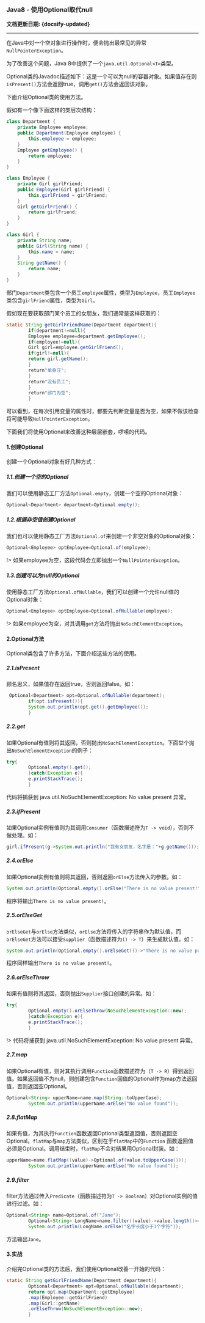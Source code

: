 ### Java8 - 使用Optional取代null <!-- {docsify-ignore} -->

**文档更新日期: {docsify-updated}**

---

在Java中对一个空对象进行操作时，便会抛出最常见的异常`NullPointerException`。

为了改善这个问题，Java 8中提供了一个`java.util.Optional<T>`类型。

Optional类的Javadoc描述如下：这是一个可以为null的容器对象。如果值存在则`isPresent()`方法会返回true，调用`get()`方法会返回该对象。

下面介绍Optional类的使用方法。

假如有一个像下面这样的类层次结构：

```java
class Department {
    private Employee employee;
    public Department(Employee employee) {
        this.employee = employee;
    }
    Employee getEmployee() {
        return employee;
    }
}

class Employee {
    private Girl girlFriend;
    public Employee(Girl girlFriend) {
        this.girlFriend = girlFriend;
    }
    Girl getGirlFriend() {
        return girlFriend;
    }
}

class Girl {
    private String name;
    public Girl(String name) {
        this.name = name;
    }
    String getName() {
        return name;
    }
}
```

部门`Department`类包含一个员工`employee`属性，类型为`Employee`，员工`Employee`类包含`girlFriend`属性，类型为`Girl`。

假如现在要获取部门某个员工的女朋友，我们通常是这样获取的：

```java
static String getGirlFriendName(Department department){
        if(department!=null){
        Employee employee=department.getEmployee();
        if(employee!=null){
        Girl girl=employee.getGirlFriend();
        if(girl!=null){
        return girl.getName();
        }
        return"单身汪";
        }
        return"没有员工";
        }
        return"部门为空";
        }
```

可以看到，在每次引用变量的属性时，都要先判断变量是否为空，如果不做该检查将可能导致`NullPointerException`。

下面我们将使用Optional来改善这种层层嵌套，啰嗦的代码。

#### 1.创建Optional

创建一个Optional对象有好几种方式：

##### 1.1.创建一个空的Optional

我们可以使用静态工厂方法`Optional.empty`，创建一个空的Optional对象：

```java
Optional<Department> department=Optional.empty();
```

##### 1.2.根据非空值创建Optional

我们也可以使用静态工厂方法`Optional.of`来创建一个非空对象的Optional对象：

```java
Optional<Employee> optEmployee=Optional.of(employee);
```

!> 如果employee为空，这段代码会立即抛出一个`NullPointerException`。

##### 1.3.创建可以为null的Optional

使用静态工厂方法`Optional.ofNullable`，我们可以创建一个允许null值的Optional对象：

```java
Optional<Employee> optEmployee=Optional.ofNullable(employee);
```

!> 如果employee为空，对其调用`get`方法将抛出`NoSuchElementException`。

#### 2.Optional方法

Optional类包含了许多方法，下面介绍这些方法的使用。

##### 2.1.isPresent

顾名思义，如果值存在返回true，否则返回false。如：

```java
 Optional<Department> opt=Optional.ofNullable(department);
        if(opt.isPresent()){
        System.out.println(opt.get().getEmployee());
        }
```

##### 2.2.get

如果Optional有值则将其返回，否则抛出`NoSuchElementException`。下面举个抛出`NoSuchElementException`的例子：

```java
try{
        Optional.empty().get();
        }catch(Exception e){
        e.printStackTrace();
        }
```

代码将捕获到 java.util.NoSuchElementException: No value present 异常。

##### 2.3.ifPresent

如果Optional实例有值则为其调用`Consumer`（函数描述符为`T -> void`），否则不做处理。如：

```java
girl.ifPresent(g->System.out.println("我有女朋友，名字是："+g.getName()));
```

##### 2.4.orElse

如果Optional实例有值则将其返回，否则返回`orElse`方法传入的参数。如：

```java
System.out.println(Optional.empty().orElse("There is no value present!"));
```

程序将输出`There is no value present!`。

##### 2.5.orElseGet

`orElseGet`与`orElse`方法类似，`orElse`方法将传入的字符串作为默认值，而`orElseGet`方法可以接受`Supplier`（函数描述符为`() -> T`）来生成默认值。如：

```java
System.out.println(Optional.empty().orElseGet(()->"There is no value present!"));
```

程序同样输出`There is no value present!`。

##### 2.6.orElseThrow

如果有值则将其返回，否则抛出`Supplier`接口创建的异常。如：

```java
try{
        Optional.empty().orElseThrow(NoSuchElementException::new);
        }catch(Exception e){
        e.printStackTrace();
        }
```

!> 代码将捕获到 java.util.NoSuchElementException: No value present 异常。

##### 2.7.map

如果Optional有值，则对其执行调用`Function`函数描述符为（`T -> R`）得到返回值。如果返回值不为null，则创建包含`Function`回值的Optional作为map方法返回值，否则返回空Optional。

```java
Optional<String> upperName=name.map(String::toUpperCase);
        System.out.println(upperName.orElse("No value found"));
```

##### 2.8.flatMap

如果有值，为其执行`Function`函数返回Optional类型返回值，否则返回空Optional。`flatMap`与`map`方法类似，区别在于`flatMap`中的`Function`
函数返回值必须是Optional。调用结束时，`flatMap`不会对结果用Optional封装。如：

```java
upperName=name.flatMap((value)->Optional.of(value.toUpperCase()));
        System.out.println(upperName.orElse("No value found"));
```

##### 2.9.filter

filter方法通过传入`Predicate`（函数描述符为`T -> Boolean`）对Optional实例的值进行过滤。如：

```java
Optional<String> name=Optional.of("Jane");
        Optional<String> LongName=name.filter((value)->value.length()>=3);
        System.out.println(LongName.orElse("名字长度小于3个字符"));
```

方法输出`Jane`。

#### 3.实战

介绍完Optional类的方法后，我们使用Optional改善一开始的代码：

```java
static String getGirlFriendName(Department department){
        Optional<Department> opt=Optional.ofNullable(department);
        return opt.map(Department::getEmployee)
        .map(Employee::getGirlFriend)
        .map(Girl::getName)
        .orElseThrow(NoSuchElementException::new);
        }
```




